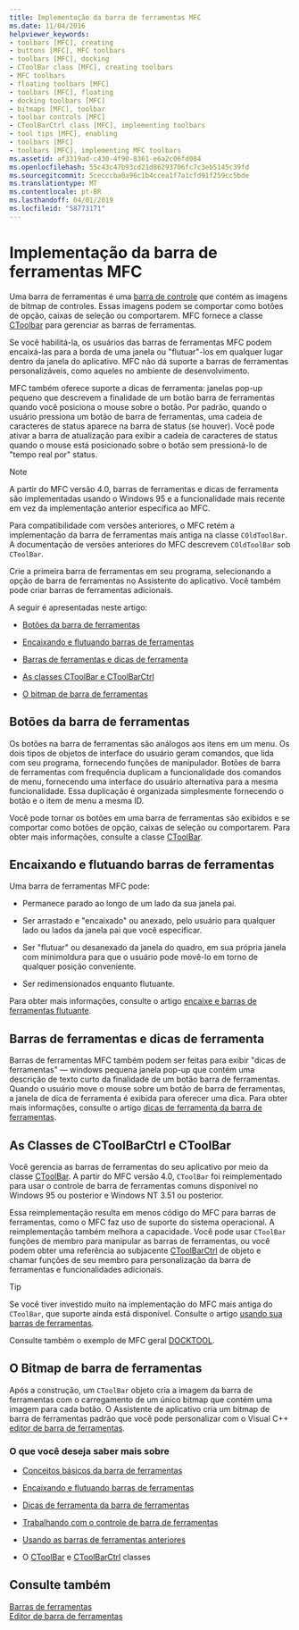 ```yaml
---
title: Implementação da barra de ferramentas MFC
ms.date: 11/04/2016
helpviewer_keywords:
- toolbars [MFC], creating
- buttons [MFC], MFC toolbars
- toolbars [MFC], docking
- CToolBar class [MFC], creating toolbars
- MFC toolbars
- floating toolbars [MFC]
- toolbars [MFC], floating
- docking toolbars [MFC]
- bitmaps [MFC], toolbar
- toolbar controls [MFC]
- CToolBarCtrl class [MFC], implementing toolbars
- tool tips [MFC], enabling
- toolbars [MFC]
- toolbars [MFC], implementing MFC toolbars
ms.assetid: af3319ad-c430-4f90-8361-e6a2c06fd084
ms.openlocfilehash: 55c43c47b93cd21d86293706fc7c3eb5145c39fd
ms.sourcegitcommit: 5cecccba0a96c1b4ccea1f7a1cfd91f259cc5bde
ms.translationtype: MT
ms.contentlocale: pt-BR
ms.lasthandoff: 04/01/2019
ms.locfileid: "58773171"
---
```

# <a name="mfc-toolbar-implementation"></a>Implementação da barra de ferramentas MFC

Uma barra de ferramentas é uma [barra de controle](../mfc/control-bars.md) que contém as imagens de bitmap de controles. Essas imagens podem se comportar como botões de opção, caixas de seleção ou comportarem. MFC fornece a classe [CToolbar](../mfc/reference/ctoolbar-class.md) para gerenciar as barras de ferramentas.

Se você habilitá-la, os usuários das barras de ferramentas MFC podem encaixá-las para a borda de uma janela ou "flutuar"-los em qualquer lugar dentro da janela do aplicativo. MFC não dá suporte a barras de ferramentas personalizáveis, como aqueles no ambiente de desenvolvimento.

MFC também oferece suporte a dicas de ferramenta: janelas pop-up pequeno que descrevem a finalidade de um botão barra de ferramentas quando você posiciona o mouse sobre o botão. Por padrão, quando o usuário pressiona um botão de barra de ferramentas, uma cadeia de caracteres de status aparece na barra de status (se houver). Você pode ativar a barra de atualização para exibir a cadeia de caracteres de status quando o mouse está posicionado sobre o botão sem pressioná-lo de "tempo real por" status.

> [!NOTE]
>  A partir do MFC versão 4.0, barras de ferramentas e dicas de ferramenta são implementadas usando o Windows 95 e a funcionalidade mais recente em vez da implementação anterior específica ao MFC.

Para compatibilidade com versões anteriores, o MFC retém a implementação da barra de ferramentas mais antiga na classe `COldToolBar`. A documentação de versões anteriores do MFC descrevem `COldToolBar` sob `CToolBar`.

Crie a primeira barra de ferramentas em seu programa, selecionando a opção de barra de ferramentas no Assistente do aplicativo. Você também pode criar barras de ferramentas adicionais.

A seguir é apresentadas neste artigo:

- [Botões da barra de ferramentas](#_core_toolbar_buttons)

- [Encaixando e flutuando barras de ferramentas](#_core_docking_and_floating_toolbars)

- [Barras de ferramentas e dicas de ferramenta](#_core_toolbars_and_tool_tips)

- [As classes CToolBar e CToolBarCtrl](#_core_the_ctoolbar_and_ctoolbarctrl_classes)

- [O bitmap de barra de ferramentas](#_core_the_toolbar_bitmap)

##  <a name="_core_toolbar_buttons"></a> Botões da barra de ferramentas

Os botões na barra de ferramentas são análogos aos itens em um menu. Os dois tipos de objetos de interface do usuário geram comandos, que lida com seu programa, fornecendo funções de manipulador. Botões de barra de ferramentas com frequência duplicam a funcionalidade dos comandos de menu, fornecendo uma interface do usuário alternativa para a mesma funcionalidade. Essa duplicação é organizada simplesmente fornecendo o botão e o item de menu a mesma ID.

Você pode tornar os botões em uma barra de ferramentas são exibidos e se comportar como botões de opção, caixas de seleção ou comportarem. Para obter mais informações, consulte a classe [CToolBar](../mfc/reference/ctoolbar-class.md).

##  <a name="_core_docking_and_floating_toolbars"></a> Encaixando e flutuando barras de ferramentas

Uma barra de ferramentas MFC pode:

- Permanece parado ao longo de um lado da sua janela pai.

- Ser arrastado e "encaixado" ou anexado, pelo usuário para qualquer lado ou lados da janela pai que você especificar.

- Ser "flutuar" ou desanexado da janela do quadro, em sua própria janela com minimoldura para que o usuário pode movê-lo em torno de qualquer posição conveniente.

- Ser redimensionados enquanto flutuante.

Para obter mais informações, consulte o artigo [encaixe e barras de ferramentas flutuante](../mfc/docking-and-floating-toolbars.md).

##  <a name="_core_toolbars_and_tool_tips"></a> Barras de ferramentas e dicas de ferramenta

Barras de ferramentas MFC também podem ser feitas para exibir "dicas de ferramentas" — windows pequena janela pop-up que contém uma descrição de texto curto da finalidade de um botão barra de ferramentas. Quando o usuário move o mouse sobre um botão de barra de ferramentas, a janela de dica de ferramenta é exibida para oferecer uma dica. Para obter mais informações, consulte o artigo [dicas de ferramenta da barra de ferramentas](../mfc/toolbar-tool-tips.md).

##  <a name="_core_the_ctoolbar_and_ctoolbarctrl_classes"></a> As Classes de CToolBarCtrl e CToolBar

Você gerencia as barras de ferramentas do seu aplicativo por meio da classe [CToolBar](../mfc/reference/ctoolbar-class.md). A partir do MFC versão 4.0, `CToolBar` foi reimplementado para usar o controle de barra de ferramentas comuns disponível no Windows 95 ou posterior e Windows NT 3.51 ou posterior.

Essa reimplementação resulta em menos código do MFC para barras de ferramentas, como o MFC faz uso de suporte do sistema operacional. A reimplementação também melhora a capacidade. Você pode usar `CToolBar` funções de membro para manipular as barras de ferramentas, ou você podem obter uma referência ao subjacente [CToolBarCtrl](../mfc/reference/ctoolbarctrl-class.md) de objeto e chamar funções de seu membro para personalização da barra de ferramentas e funcionalidades adicionais.

> [!TIP]
>  Se você tiver investido muito na implementação do MFC mais antiga do `CToolBar`, que suporte ainda está disponível. Consulte o artigo [usando sua barras de ferramentas](../mfc/using-your-old-toolbars.md).

Consulte também o exemplo de MFC geral [DOCKTOOL](../overview/visual-cpp-samples.md).

##  <a name="_core_the_toolbar_bitmap"></a> O Bitmap de barra de ferramentas

Após a construção, um `CToolBar` objeto cria a imagem da barra de ferramentas com o carregamento de um único bitmap que contém uma imagem para cada botão. O Assistente de aplicativo cria um bitmap de barra de ferramentas padrão que você pode personalizar com o Visual C++ [editor de barra de ferramentas](../windows/toolbar-editor.md).

### <a name="what-do-you-want-to-know-more-about"></a>O que você deseja saber mais sobre

- [Conceitos básicos da barra de ferramentas](../mfc/toolbar-fundamentals.md)

- [Encaixando e flutuando barras de ferramentas](../mfc/docking-and-floating-toolbars.md)

- [Dicas de ferramenta da barra de ferramentas](../mfc/toolbar-tool-tips.md)

- [Trabalhando com o controle de barra de ferramentas](../mfc/working-with-the-toolbar-control.md)

- [Usando as barras de ferramentas anteriores](../mfc/using-your-old-toolbars.md)

- O [CToolBar](../mfc/reference/ctoolbar-class.md) e [CToolBarCtrl](../mfc/reference/ctoolbarctrl-class.md) classes

## <a name="see-also"></a>Consulte também

[Barras de ferramentas](../mfc/toolbars.md)<br/>
[Editor de barra de ferramentas](../windows/toolbar-editor.md)

